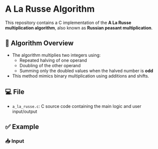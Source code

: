# A La Russe Algorithm

This repository contains a C implementation of the **A La Russe multiplication algorithm**, also known as **Russian peasant multiplication**.

## 🧠 Algorithm Overview

- The algorithm multiplies two integers using:
  - Repeated halving of one operand
  - Doubling of the other operand
  - Summing only the doubled values when the halved number is **odd**
- This method mimics binary multiplication using additions and shifts.

## 💻 File

- `a_la_russe.c`: C source code containing the main logic and user input/output

## ✅ Example

### 📥 Input
